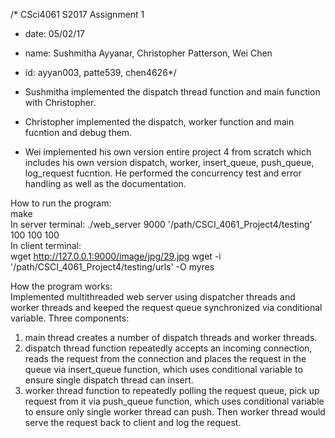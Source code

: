 /* CSci4061 S2017 Assignment 1
* date: 05/02/17
* name: Sushmitha Ayyanar, Christopher Patterson, Wei Chen
* id: ayyan003, patte539, chen4626*/

* Sushmitha implemented the dispatch thread function and main function with Christopher.
* Christopher implemented the dispatch, worker function and main fucntion and debug them.
* Wei implemented his own version entire project 4 from scratch which includes his own version dispatch, worker, insert_queue, push_queue, log_request fucntion.
He performed the concurrency test and error handling as well as the documentation.        


How to run the program:     
make  
In server terminal: ./web_server 9000 '/path/CSCI_4061_Project4/testing' 100 100 100      
In client terminal:     
wget http://127.0.0.1:9000/image/jpg/29.jpg
wget -i '/path/CSCI_4061_Project4/testing/urls' -O myres


How the program works:    
Implemented multithreaded web server using dispatcher threads and worker threads and keeped the request queue synchronized via conditional variable.
Three components:           
1) main thread creates a number of dispatch threads and worker threads.     
2) dispatch thread function repeatedly accepts an incoming connection, reads the request from the connection and places the 
request in the queue via insert_queue function, which uses conditional variable to ensure single dispatch thread can insert.      
3) worker thread function to repeatedly polling the request queue, pick up request from it via push_queue function, which 
uses conditional variable to ensure only single worker thread can push. Then worker thread would serve the request back to client
and log the request.      




